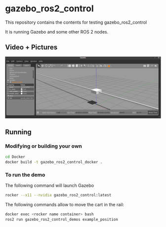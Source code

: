 # gazebo_ros2_control

This repository contains the contents for testing gazebo_ros2_control

It is running Gazebo and some other ROS 2 nodes.

## Video + Pictures

![](img/gazebo_ros2_control_position_pid.gif)

## Running

### Modifying or building your own

```bash
cd Docker
docker build -t gazebo_ros2_control_docker .
```

### To run the demo

The following command will launch Gazebo

```bash
rocker --x11 --nvidia gazebo_ros2_control:latest
```

The following commands allow to move the cart in the rail:

```bash
docker exec <rocker name container> bash
ros2 run gazebo_ros2_control_demos example_position
```
